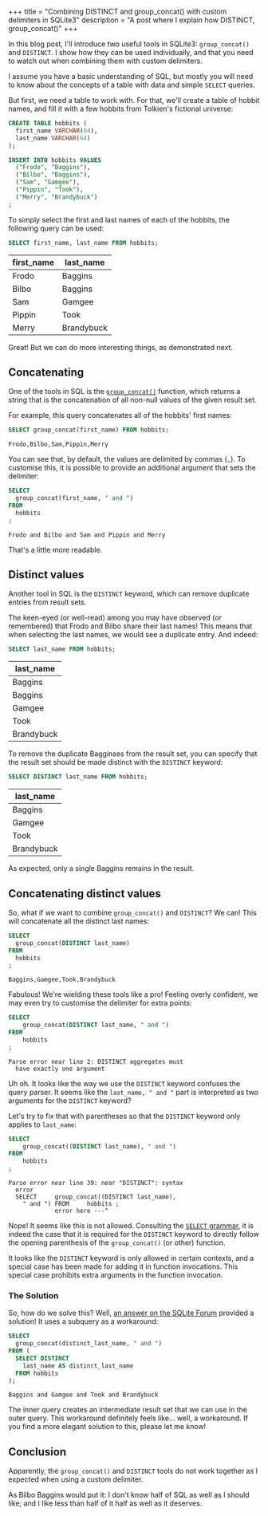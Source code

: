 +++
title = "Combining DISTINCT and group_concat() with custom delimiters in SQLite3"
description = "A post where I explain how DISTINCT, group_concat()"
+++

In this blog post, I'll introduce two useful tools in SQLite3: `group_concat()` and `DISTINCT`.
I show how they can be used individually, and that you need to watch out when combining them with custom delimiters.

I assume you have a basic understanding of SQL, but mostly you will need to know about the concepts of a table with data and simple `SELECT` queries.

But first, we need a table to work with.
For that, we'll create a table of hobbit names, and fill it with a few hobbits from Tolkien's fictional universe:

```SQL
CREATE TABLE hobbits (
  first_name VARCHAR(64),
  last_name VARCHAR(64)
);

INSERT INTO hobbits VALUES
  ("Frodo", "Baggins"),
  ("Bilbo", "Baggins"),
  ("Sam", "Gamgee"),
  ("Pippin", "Took"),
  ("Merry", "Brandybuck")
;
```

To simply select the first and last names of each of the hobbits, the following query can be used:

```SQL
SELECT first_name, last_name FROM hobbits;
```

| first_name | last_name  |
|------------|------------|
| Frodo      | Baggins    |
| Bilbo      | Baggins    |
| Sam        | Gamgee     |
| Pippin     | Took       |
| Merry      | Brandybuck |

Great! But we can do more interesting things, as demonstrated next.

## Concatenating
One of the tools in SQL is the [`group_concat()`](https://www.sqlite.org/lang_aggfunc.html#group_concat) function, which returns a string that is the concatenation of all non-null values of the given result set.

For example, this query concatenates all of the hobbits' first names:

```SQL
SELECT group_concat(first_name) FROM hobbits;
```

```
Frodo,Bilbo,Sam,Pippin,Merry
```

You can see that, by default, the values are delimited by commas (`,`).
To customise this, it is possible to provide an additional argument that sets the delimiter:

```SQL
SELECT
  group_concat(first_name, " and ")
FROM
  hobbits
;
```

```
Frodo and Bilbo and Sam and Pippin and Merry
```

That's a little more readable.

## Distinct values
Another tool in SQL is the `DISTINCT` keyword, which can remove duplicate entries from result sets.

The keen-eyed (or well-read) among you may have observed (or remembered) that Frodo and Bilbo share their last names!
This means that when selecting the last names, we would see a duplicate entry.
And indeed:

```SQL
SELECT last_name FROM hobbits;
```

| last_name  |
|------------|
| Baggins    |
| Baggins    |
| Gamgee     |
| Took       |
| Brandybuck |

To remove the duplicate Bagginses from the result set, you can specify that the result set should be made distinct with the `DISTINCT` keyword:

```SQL
SELECT DISTINCT last_name FROM hobbits;
```

| last_name  |
|------------|
| Baggins    |
| Gamgee     |
| Took       |
| Brandybuck |

As expected, only a single Baggins remains in the result.

## Concatenating distinct values
So, what if we want to combine `group_concat()` and `DISTINCT`?
We can!
This will concatenate all the distinct last names:

```SQL
SELECT
  group_concat(DISTINCT last_name)
FROM
  hobbits
;
```

```
Baggins,Gamgee,Took,Brandybuck
```

Fabulous!
We're wielding these tools like a pro!
Feeling overly confident, we may even try to customise the delimiter for extra points:

```SQL
SELECT
    group_concat(DISTINCT last_name, " and ")
FROM
    hobbits
;
```

```
Parse error near line 2: DISTINCT aggregates must
  have exactly one argument
```

Uh oh.
It looks like the way we use the `DISTINCT` keyword confuses the query parser.
It seems like the `last_name, " and "` part is interpreted as two arguments for the `DISTINCT` keyword?

Let's try to fix that with parentheses so that the `DISTINCT` keyword only applies to `last_name`:

```SQL
SELECT
    group_concat((DISTINCT last_name), " and ")
FROM
    hobbits
;
```

```
Parse error near line 39: near "DISTINCT": syntax
  error
  SELECT     group_concat((DISTINCT last_name),
    " and ") FROM     hobbits ;
             error here ---^
```

Nope! It seems like this is not allowed.
Consulting the [`SELECT` grammar](https://www.sqlite.org/syntax/select-stmt.html), it is indeed the case that it is required for the `DISTINCT` keyword to directly follow the opening parenthesis of the `group_concat()` (or other) function.

It looks like the `DISTINCT` keyword is only allowed in certain contexts, and a special case has been made for adding it in function invocations.
This special case prohibits extra arguments in the function invocation.

### The Solution
So, how do we solve this?
Well, [an answer on the SQLite Forum](https://sqlite.org/forum/info/221c2926f5e6f155) provided a solution!
It uses a subquery as a workaround:

```SQL
SELECT
  group_concat(distinct_last_name, " and ")
FROM (
  SELECT DISTINCT
    last_name AS distinct_last_name
  FROM hobbits
);
```

```
Baggins and Gamgee and Took and Brandybuck
```

The inner query creates an intermediate result set that we can use in the outer query.
This workaround definitely feels like... well, a workaround.
If you find a more elegant solution to this, please let me know!

## Conclusion
Apparently, the `group_concat()` and `DISTINCT` tools do not work together as I expected when using a custom delimiter.

As Bilbo Baggins would put it: I don't know half of SQL as well as I should like; and I like less than half of it half as well as it deserves.
